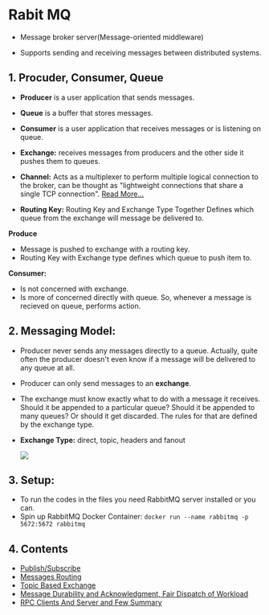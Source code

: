 # Rabit MQ

- Message broker server(Message-oriented middleware)

- Supports sending and receiving messages between distributed systems.



## 1. Procuder, Consumer, Queue

- **Producer** is a user application that sends messages.

- **Queue** is a buffer that stores messages.

- **Consumer** is a user application that receives messages or is listening on queue.

- **Exchange:** receives messages from producers and the other side it pushes them to queues.

- **Channel:** Acts as a multiplexer to perform multiple logical connection to the broker, can be thought as "lightweight connections that share a single TCP connection". [Read More...](https://www.rabbitmq.com/channels.html#basics)

- **Routing Key:** Routing Key and Exchange Type Together Defines which queue from the exchange will message be delivered to.


**Produce**
- Message is pushed to exchange with a routing key.
- Routing Key with Exchange type defines which queue to push item to.

**Consumer:**
- Is not concerned with exchange.
- Is more of concerned directly with queue. So, whenever a message is recieved on queue, performs action.


## 2. Messaging Model:

- Producer never sends any messages directly to a queue. Actually, quite often the producer doesn't even know if a message will be delivered to any queue at all.

- Producer can only send messages to an **exchange**.

-  The exchange must know exactly what to do with a message it receives. Should it be appended to a particular queue? Should it be appended to many queues? Or should it get discarded. The rules for that are defined by the exchange type.

- **Exchange Type:** direct, topic, headers and fanout

    ![](https://www.cloudamqp.com/img/blog/exchanges-topic-fanout-direct.png)

## 3. Setup:
- To run the codes in the files you need RabbitMQ server installed or you can.
- Spin up RabbitMQ Docker Container: ``docker run --name rabbitmq -p 5672:5672 rabbitmq``

## 4. Contents
- [Publish/Subscribe](./Python/Publish-Subscribe)
- [Messages Routing](./Python/Routing)
- [Topic Based Exchange](./Python/Topic)
- [Message Durability and Acknowledgment, Fair Dispatch of Workload](./Python/Working%20Queue)
- [RPC Clients And Server and Few Summary](./Python/RPC)
